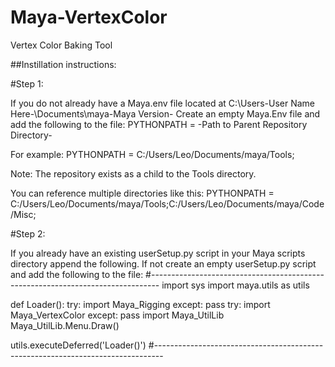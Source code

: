 # Maya-VertexColor
Vertex Color Baking Tool

##Instillation instructions:

#Step 1:

If you do not already have a Maya.env file located at C:\Users\-User Name Here-\Documents\maya\-Maya Version-
Create an empty Maya.Env file and add the following to the file:
PYTHONPATH = -Path to Parent Repository Directory-

For example:
PYTHONPATH = C:/Users/Leo/Documents/maya/Tools;

Note: The repository exists as a child to the Tools directory.

You can reference multiple directories like this:
PYTHONPATH = C:/Users/Leo/Documents/maya/Tools;C:/Users/Leo/Documents/maya/Code/Misc;

#Step 2:

If you already have an existing userSetup.py script in your Maya scripts directory append the following.
If not create an empty userSetup.py script and add the following to the file:
#--------------------------------------------------------------------------------
import sys
import maya.utils as utils

def Loader():
	try:
		import Maya_Rigging
	except:
		pass
	try:
		import Maya_VertexColor
	except:
		pass
	import Maya_UtilLib
	Maya_UtilLib.Menu.Draw()

utils.executeDeferred('Loader()')
#--------------------------------------------------------------------------------